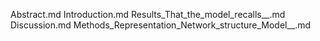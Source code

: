 Abstract.md
Introduction.md
Results_That_the_model_recalls__.md
Discussion.md
Methods_Representation_Network_structure_Model__.md